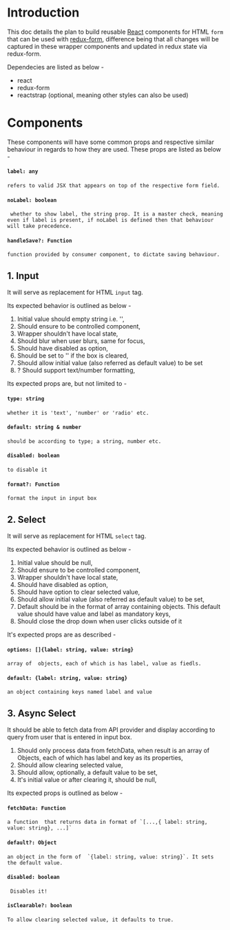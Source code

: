 # Introduction
This doc details the plan to build reusable [React](https://reactjs.org) components for HTML `form` that can be used with [redux-form](https://redux-form.com), difference being that all changes will be captured in these wrapper components and updated in redux state via redux-form.

Dependecies are listed as below -
* react
* redux-form
* reactstrap (optional, meaning other styles can also be used)
  
# Components

These components will have some common props and respective similar behaviour in regards to how they are used. These props are listed as below -
#### `label: any`  
    refers to valid JSX that appears on top of the respective form field.
#### `noLabel: boolean` 
     whether to show label, the string prop. It is a master check, meaning even if label is present, if noLabel is defined then that behaviour will take precedence.
#### `handleSave?: Function`
    function provided by consumer component, to dictate saving behaviour.

## 1. Input
It will serve as replacement for HTML `input` tag.
    
Its expected behavior is outlined as below -

1. Initial value should empty string i.e. '',
2. Should ensure to be controlled component,
3. Wrapper shouldn't have local state,
4. Should blur when user blurs, same for focus,
5. Should have disabled as option,
6. Should be set to '' if the box is cleared,
7. Should allow initial value (also referred as default value) to be set
8. ? Should support text/number formatting,

Its expected props are, but not limited to -
#### `type: string`
    whether it is 'text', 'number' or 'radio' etc.
#### `default: string & number`
    should be according to type; a string, number etc.
#### `disabled: boolean`
    to disable it
#### `format?: Function`
    format the input in input box


## 2. Select
It will serve as replacement for HTML `select` tag.

Its expected behavior is outlined as below -

1. Initial value should be null,
2. Should ensure to be controlled component,
3. Wrapper shouldn't have local state,
4. Should have disabled as option,
5. Should have option to clear selected value,
6. Should allow initial value (also referred as default value) to be set,
7. Default should be in the format of array containing objects. This default value should have value and label as mandatory keys,
8.  Should close the drop down when user clicks outside of it

It's expected props are as described - 

#### `options: []{label: string, value: string}`
    array of  objects, each of which is has label, value as fiedls.
#### `default: {label: string, value: string}`
    an object containing keys named label and value

## 3. Async Select
It should be able to fetch data from API provider and display according to query from user that is entered in input box.

1. Should only process data from fetchData, when result is an array of Objects, each of which has label and key as its properties,
2. Should allow clearing selected value,
3. Should allow, optionally, a default value to be set,
4. It's initial value or after clearing it, should be null,

Its expected props is outlined as below -

#### `fetchData: Function ` 
    a function  that returns data in format of `[...,{ label: string, value: string}, ...]`
#### `default?: Object`  
    an object in the form of  `{label: string, value: string}`. It sets the default value.
#### `disabled: boolean`
     Disables it!
#### `isClearable?: boolean`
    To allow clearing selected value, it defaults to true.
